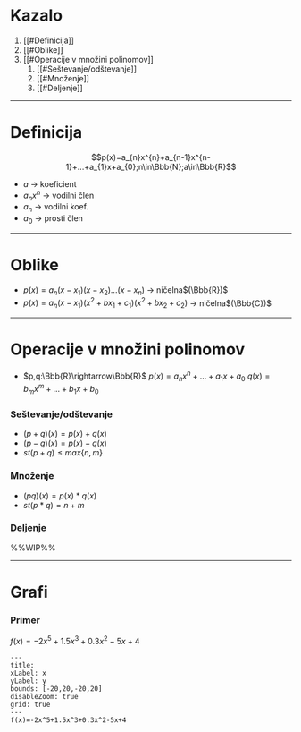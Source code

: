 # Kazalo
1. [[#Definicija]]
2. [[#Oblike]]
3. [[#Operacije v množini polinomov]]
	1. [[#Seštevanje/odštevanje]]
	2. [[#Množenje]]
	3. [[#Deljenje]]
---
# Definicija
$$p(x)=a_{n}x^{n}+a_{n-1}x^{n-1}+...+a_{1}x+a_{0};n\in\Bbb{N};a\in\Bbb{R}$$
- $a$ -> koeficient
- $a_{n}x^{n}$ -> vodilni člen
- $a_{n}$ -> vodilni koef.
- $a_{0}$ -> prosti člen
---
# Oblike
- $p(x)=a_{n}(x-x_{1})(x-x_{2})...(x-x_{n})$ -> ničelna$(\Bbb{R})$
- $p(x)=a_{n}(x-x_{1})(x^{2}+bx_{1}+c_{1})(x^{2}+bx_{2}+c_{2})$ -> ničelna$(\Bbb{C})$
---
# Operacije v množini polinomov
- $p,q:\Bbb{R}\rightarrow\Bbb{R}$
	$p(x)=a_{n}x^{n}+...+a_{1}x+a_{0}$
	$q(x)=b_{m}x^{m}+...+b_{1}x+b_{0}$
### Seštevanje/odštevanje
- $(p+q)(x)=p(x)+q(x)$
- $(p-q)(x)=p(x)-q(x)$
- $st(p+q)\le max\{n,m\}$
### Množenje
- $(pq)(x)=p(x)*q(x)$
- $st(p*q)=n+m$
### Deljenje
%%WIP%%

---
# Grafi
### Primer
$f(x)=-2x^5+1.5x^3+0.3x^2-5x+4$
```functionplot
---
title: 
xLabel: x
yLabel: y
bounds: [-20,20,-20,20]
disableZoom: true
grid: true
---
f(x)=-2x^5+1.5x^3+0.3x^2-5x+4
```
